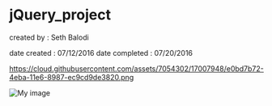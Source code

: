 # jQuery_project

created by : Seth Balodi

date created   : 07/12/2016
date completed : 07/20/2016


https://cloud.githubusercontent.com/assets/7054302/17007948/e0bd7b72-4eba-11e6-8987-ec9cd9de3820.png

![My image](https://cloud.githubusercontent.com/assets/7054302/17007948/e0bd7b72-4eba-11e6-8987-ec9cd9de3820.png)







